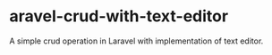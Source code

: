 # aravel-crud-with-text-editor
A simple crud operation in Laravel with implementation of text editor.
